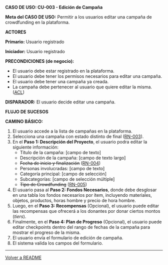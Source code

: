 **CASO DE USO: CU-003 - Edición de Campaña**

**Meta del CASO DE USO:** Permitir a los usuarios editar una campaña de crowdfunding en la plataforma.

**ACTORES**

**Primario:** Usuario registrado

**Iniciador:** Usuario registrado

**PRECONDICIONES (de negocio):**
- El usuario debe estar registrado en la plataforma.
- El usuario debe tener los permisos necesarios para editar una campaña.
- El usuario debe tener una campaña ya creada.
- La campaña debe pertenecer al usuario que quiere editar la misma. ([ACL](https://es.wikipedia.org/wiki/Lista_de_control_de_acceso))

**DISPARADOR:** El usuario decide editar una campaña.

**FLUJO DE SUCESOS**

**CAMINO BÁSICO:**

1. El usuario accede a la lista de campañas en la plataforma.
2. Selecciona una campaña con estado distinto de final ([RN-003](./reglas-de-negocio.md/#3)).
3. En el **Paso 1: Descripción del Proyecto**, el usuario podra editar la siguiente información:
   - Título de la campaña: [campo de texto]
   - Descripción de la campaña: [campo de texto largo]
   - ~~Fecha de inicio y finalización~~ ([RN-004](./reglas-de-negocio.md/#4))
   - Personas involucradas: [campo de texto]
   - Categoría principal: [campo de selección]
   - Subcategorías: [campo de selección múltiple]
   - ~~Tipo de Crowdfunding~~ ([RN-005](./reglas-de-negocio.md/#5))
4. El usuario pasa al **Paso 2: Fondos Necesarios**, donde debe desglosar en una tabla los fondos necesarios por ítem, incluyendo materiales, objetos, productos, horas hombre y precio de hora hombre.
5. Luego, en el **Paso 3: Recompensas** (Opcional), el usuario puede editar las recompensas que ofrecerá a los donantes por donar ciertos montos (_tiers_).
6. Finalmente, en el **Paso 4: Plan de Progreso** (Opcional), el usuario puede editar checkpoints dentro del rango de fechas de la campaña para mostrar el progreso de la misma.
7. El usuario envía el formulario de edición de campaña.
8. El sistema valida los campos del formulario.
<hr>

[Volver a README](../README.md)